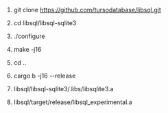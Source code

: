 1. git clone https://github.com/tursodatabase/libsql.git
2. cd libsql/libsql-sqlite3
3. ./configure
4. make -j16
5. cd ..
6. cargo b -j16 --release

1. libsql/libsql-sqlite3/.libs/libsqlite3.a
2. libsql/target/release/libsql_experimental.a
